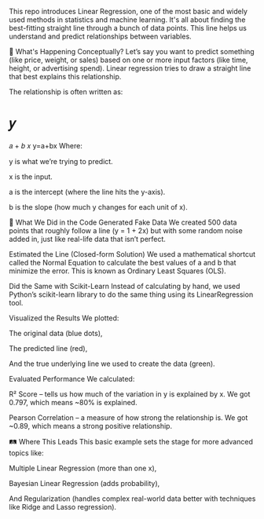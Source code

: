 This repo introduces Linear Regression, one of the most basic and widely used methods in statistics and machine learning. It's all about finding the best-fitting straight line through a bunch of data points. This line helps us understand and predict relationships between variables.

🧠 What's Happening Conceptually?
Let’s say you want to predict something (like price, weight, or sales) based on one or more input factors (like time, height, or advertising spend). Linear regression tries to draw a straight line that best explains this relationship.

The relationship is often written as:

𝑦
=
𝑎
+
𝑏
𝑥
y=a+bx
Where:

y is what we’re trying to predict.

x is the input.

a is the intercept (where the line hits the y-axis).

b is the slope (how much y changes for each unit of x).

🧪 What We Did in the Code
Generated Fake Data
We created 500 data points that roughly follow a line (y = 1 + 2x) but with some random noise added in, just like real-life data that isn’t perfect.

Estimated the Line (Closed-form Solution)
We used a mathematical shortcut called the Normal Equation to calculate the best values of a and b that minimize the error. This is known as Ordinary Least Squares (OLS).

Did the Same with Scikit-Learn
Instead of calculating by hand, we used Python’s scikit-learn library to do the same thing using its LinearRegression tool.

Visualized the Results
We plotted:

The original data (blue dots),

The predicted line (red),

And the true underlying line we used to create the data (green).

Evaluated Performance We calculated:

R² Score – tells us how much of the variation in y is explained by x. We got 0.797, which means ~80% is explained.

Pearson Correlation – a measure of how strong the relationship is. We got ~0.89, which means a strong positive relationship.

🛤️ Where This Leads
This basic example sets the stage for more advanced topics like:

Multiple Linear Regression (more than one x),

Bayesian Linear Regression (adds probability),

And Regularization (handles complex real-world data better with techniques like Ridge and Lasso regression).
